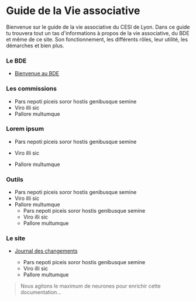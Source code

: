 # Guide de la Vie associative

Bienvenue sur le guide de la vie associative du CESI de Lyon.
Dans ce guide tu trouvera tout un tas d'informations à propos de la vie associative, du BDE et même de ce site.
Son fonctionnement, les différents rôles, leur utilité, les démarches et bien plus.

<div class="multicols">
  <div class="col">
  
### Le BDE

* [Bienvenue au BDE](#)
  
### Les commissions

- Pars nepoti piceis soror hostis genibusque semine
- Viro illi sic
- Pallore multumque
  
### Lorem ipsum

- Pars nepoti piceis soror hostis genibusque semine
- Viro illi sic
- Pallore multumque
  
  </div>
  <div class="col">

### Outils

- Pars nepoti piceis soror hostis genibusque semine
- Viro illi sic
- Pallore multumque
  - Pars nepoti piceis soror hostis genibusque semine
  - Viro illi sic
  - Pallore multumque
  
### Le site

* [Journal des changements](./site/changelog.md)
  - Pars nepoti piceis soror hostis genibusque semine
  - Viro illi sic
  - Pallore multumque
  
  </div>
</div>

> Nous agitons le maximum de neurones pour enrichir cette documentation...
